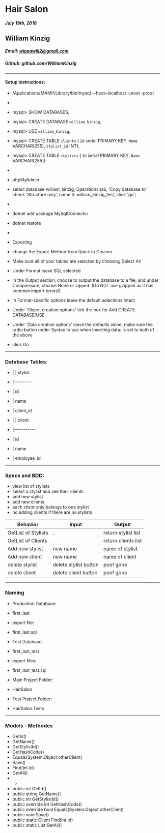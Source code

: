 # Hair Salon
##### July 19th, 2018

## William Kinzig
##### Email: wippawill2@gmail.com
##### Github: github.com/WilliamKinzig
____
#### Setup instructions:
* /Applications/MAMP/Library/bin/mysql --host=localhost -uroot -proot
* 
* mysql> SHOW DATABASES;
* mysql> CREATE DATABASE `william_kinzig`;
* mysql> USE `william_kinzig`;
* mysql> CREATE TABLE `clients` ( `Id` serial PRIMARY KEY, `Name` VARCHAR(255), `Stylist_Id` INT);
* mysql> CREATE TABLE `stylists` ( `Id` serial PRIMARY KEY, `Name` VARCHAR(255));
*
* phpMyAdmin
* select database william_kinzig, Operations tab, 'Copy database to' check 'Structure only', name it: william_kinzig_test, click 'go';
*
* dotnet add package MySqlConnector
* dotnet restore
*
* Exporting

* change the Export Method from Quick to Custom

* Make sure all of your tables are selected by choosing Select All

* Under Format leave SQL selected

* In the Output section, choose to output the database to a file, and under Compression, choose None or zipped. (Do NOT use gzipped as it has common import errors!)

* In Format-specific options leave the default selections intact

* Under 'Object creation options' tick the box for Add CREATE DATABASE/USE

* Under 'Data creation options' leave the defaults alone, make sure the radio button under Syntax to use when inserting data: is set to both of the above

* click Go

----
### Database Tables:
* | | stylist
* |---------
* | id
* | name
* | client_id


* | | client  
* |-----------
* | id
* | name
* | employee_id
------
### Specs and BDD:

* view list of stylists
* select a stylist and see their clients
* add new stylist
* add new clients
* each client only belongs to one stylist
* no adding clients if there are no stylists


|Behavior|Input|Output|
|--------|-----|------|
|GetList of Stylists|.|return stylist list|
|GetList of Clients|.|return clients list|
|Add new stylist|new name|name of stylist|
|Add new client|new name|name of client|
|delete stylist|delete stylist button|poof gone|
|delete client| delete client button|poof gone|
---
### Naming

* Production Database:
* first_last


* export file:
* first_last.sql


* Test Database:
* first_last_test


* export files:
* first_last_test.sql


* Main Project Folder:
* HairSalon


* Test Project Folder:
* HairSalon.Tests

---
### Models - Methodes

* GetId()
* GetName()
* GetStylistId()
* GetHashCode()
* Equals(System.Object otherClient)
* Save()
* Find(int id)
* GetAll()
* -
* public int GetId()
* public string GetName()
* public int GetStylistId()
* public override int GetHashCode()
* public override bool Equals(System.Object otherClient)
* public void Save()
* public static Client Find(int id)
* public static List<Client> GetAll()
